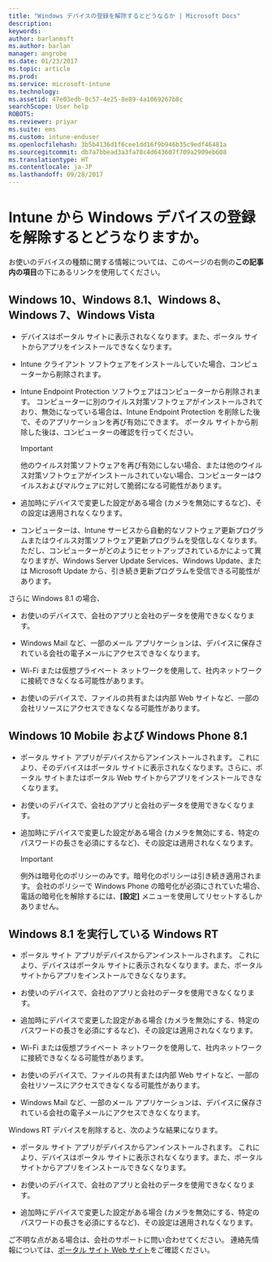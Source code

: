```yaml
---
title: "Windows デバイスの登録を解除するとどうなるか | Microsoft Docs"
description: 
keywords: 
author: barlanmsft
ms.author: barlan
manager: angrobe
ms.date: 01/23/2017
ms.topic: article
ms.prod: 
ms.service: microsoft-intune
ms.technology: 
ms.assetid: 47e03edb-0c57-4e25-8e89-4a1069267b8c
searchScope: User help
ROBOTS: 
ms.reviewer: priyar
ms.suite: ems
ms.custom: intune-enduser
ms.openlocfilehash: 3b5b4136d1f6cee1dd16f9b946b35c9edf46481a
ms.sourcegitcommit: db7a7bbead3a3fa78c4d643607f709a2909eb608
ms.translationtype: HT
ms.contentlocale: ja-JP
ms.lasthandoff: 09/28/2017
---
```

# <a name="what-happens-if-you-unenroll-your-windows-device-from-intune"></a>Intune から Windows デバイスの登録を解除するとどうなりますか。

お使いのデバイスの種類に関する情報については、このページの右側の**この記事内の項目**の下にあるリンクを使用してください。


## <a name="windows-10-windows-81-windows-8-windows-7-windows-vista"></a>Windows 10、Windows 8.1、Windows 8、Windows 7、Windows Vista

-   デバイスはポータル サイトに表示されなくなります。また、ポータル サイトからアプリをインストールできなくなります。

-   Intune クライアント ソフトウェアをインストールしていた場合、コンピューターから削除されます。

-   Intune Endpoint Protection ソフトウェアはコンピューターから削除されます。 コンピューターに別のウイルス対策ソフトウェアがインストールされており、無効になっている場合は、Intune Endpoint Protection を削除した後で、そのアプリケーションを再び有効にできます。 ポータル サイトから削除した後は、コンピューターの確認を行ってください。

    > [!IMPORTANT]
    > 他のウイルス対策ソフトウェアを再び有効にしない場合、または他のウイルス対策ソフトウェアがインストールされていない場合、コンピューターはウイルスおよびマルウェアに対して脆弱になる可能性があります。

-   追加時にデバイスで変更した設定がある場合 (カメラを無効にするなど)、その設定は適用されなくなります。

-   コンピューターは、Intune サービスから自動的なソフトウェア更新プログラムまたはウイルス対策ソフトウェア更新プログラムを受信しなくなります。 ただし、コンピューターがどのようにセットアップされているかによって異なりますが、Windows Server Update Services、Windows Update、または Microsoft Update から、引き続き更新プログラムを受信できる可能性があります。

さらに Windows 8.1 の場合、

-   お使いのデバイスで、会社のアプリと会社のデータを使用できなくなります。

-   Windows Mail など、一部のメール アプリケーションは、デバイスに保存されている会社の電子メールにアクセスできなくなります。

-   Wi-Fi または仮想プライベート ネットワークを使用して、社内ネットワークに接続できなくなる可能性があります。

-   お使いのデバイスで、ファイルの共有または内部 Web サイトなど、一部の会社リソースにアクセスできなくなる可能性があります。

## <a name="windows-10-mobile-and-windows-phone-81"></a>Windows 10 Mobile および Windows Phone 8.1

-   ポータル サイト アプリがデバイスからアンインストールされます。 これにより、そのデバイスはポータル サイトに表示されなくなります。さらに、ポータル サイトまたはポータル Web サイトからアプリをインストールできなくなります。

-   お使いのデバイスで、会社のアプリと会社のデータを使用できなくなります。

-   追加時にデバイスで変更した設定がある場合 (カメラを無効にする、特定のパスワードの長さを必須にするなど)、その設定は適用されなくなります。

    > [!IMPORTANT]
    > 例外は暗号化のポリシーのみです。暗号化のポリシーは引き続き適用されます。 会社のポリシーで Windows Phone の暗号化が必須にされていた場合、電話の暗号化を解除するには、**[設定]** メニューを使用してリセットするしかありません。

## <a name="windows-rt-running-windows-81"></a>Windows 8.1 を実行している Windows RT

-   ポータル サイト アプリがデバイスからアンインストールされます。 これにより、デバイスはポータル サイトに表示されなくなります。また、ポータル サイトからアプリをインストールできなくなります。

-   お使いのデバイスで、会社のアプリと会社のデータを使用できなくなります。

-   追加時にデバイスで変更した設定がある場合 (カメラを無効にする、特定のパスワードの長さを必須にするなど)、その設定は適用されなくなります。

-   Wi-Fi または仮想プライベート ネットワークを使用して、社内ネットワークに接続できなくなる可能性があります。

-   お使いのデバイスで、ファイルの共有または内部 Web サイトなど、一部の会社リソースにアクセスできなくなる可能性があります。

-   Windows Mail など、一部のメール アプリケーションは、デバイスに保存されている会社の電子メールにアクセスできなくなります。

Windows RT デバイスを削除すると、次のような結果になります。

-   ポータル サイト アプリがデバイスからアンインストールされます。 これにより、デバイスはポータル サイトに表示されなくなります。また、ポータル サイトからアプリをインストールできなくなります。

-   お使いのデバイスで、会社のアプリと会社のデータを使用できなくなります。

-   追加時にデバイスで変更した設定がある場合 (カメラを無効にする、特定のパスワードの長さを必須にするなど)、その設定は適用されなくなります。

ご不明な点がある場合は、会社のサポートに問い合わせてください。 連絡先情報については、[ポータル サイト Web サイト](https://portal.manage.microsoft.com)をご確認ください。
